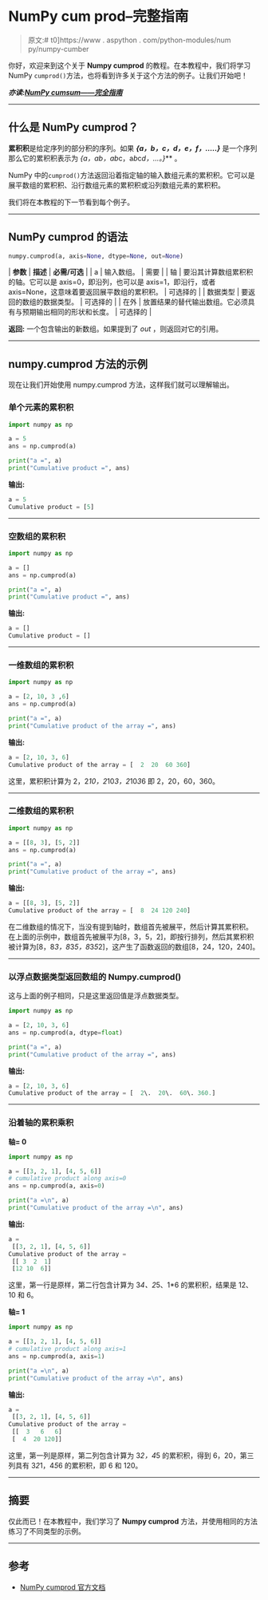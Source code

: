 # NumPy cum prod–完整指南

> 原文:# t0]https://www . aspython . com/python-modules/num py/numpy-cumber

你好，欢迎来到这个关于 **Numpy cumprod** 的教程。在本教程中，我们将学习 NumPy `cumprod()`方法，也将看到许多关于这个方法的例子。让我们开始吧！

***亦读:[NumPy cumsum——完全指南](https://www.askpython.com/python-modules/numpy/numpy-cumsum)***

* * *

## 什么是 NumPy cumprod？

**累积积**是给定序列的部分积的序列。如果 ***{a，b，c，d，e，f，…..}*** 是一个序列那么它的累积积表示为 ***{a，a*b，a*b*c，a*b*c*d，…。}*** 。

NumPy 中的`cumprod()`方法返回沿着指定轴的输入数组元素的累积积。它可以是展平数组的累积积、沿行数组元素的累积积或沿列数组元素的累积积。

我们将在本教程的下一节看到每个例子。

* * *

## NumPy cumprod 的语法

```py
numpy.cumprod(a, axis=None, dtype=None, out=None)

```

| **参数** | **描述** | **必需/可选** |
| a | 输入数组。 | 需要 |
| 轴 | 要沿其计算数组累积积的轴。它可以是 axis=0，即沿列，也可以是 axis=1，即沿行，或者 axis=None，这意味着要返回展平数组的累积积。 | 可选择的 |
| 数据类型 | 要返回的数组的数据类型。 | 可选择的 |
| 在外 | 放置结果的替代输出数组。它必须具有与预期输出相同的形状和长度。 | 可选择的 |

**返回:**
一个包含输出的新数组。如果提到了 *out* ，则返回对它的引用。

* * *

## numpy.cumprod 方法的示例

现在让我们开始使用 numpy.cumprod 方法，这样我们就可以理解输出。

### 单个元素的累积积

```py
import numpy as np

a = 5
ans = np.cumprod(a)

print("a =", a)
print("Cumulative product =", ans)

```

**输出:**

```py
a = 5
Cumulative product = [5]

```

* * *

### 空数组的累积积

```py
import numpy as np

a = []
ans = np.cumprod(a)

print("a =", a)
print("Cumulative product =", ans)

```

**输出:**

```py
a = []
Cumulative product = []

```

* * *

### 一维数组的累积积

```py
import numpy as np

a = [2, 10, 3 ,6]
ans = np.cumprod(a)

print("a =", a)
print("Cumulative product of the array =", ans)

```

**输出:**

```py
a = [2, 10, 3, 6]
Cumulative product of the array = [  2  20  60 360]

```

这里，累积积计算为 2，2*10，2*10*3，2*10*3*6 即 2，20，60，360。

* * *

### 二维数组的累积积

```py
import numpy as np

a = [[8, 3], [5, 2]]
ans = np.cumprod(a)

print("a =", a)
print("Cumulative product of the array =", ans)

```

**输出:**

```py
a = [[8, 3], [5, 2]]
Cumulative product of the array = [  8  24 120 240]

```

在二维数组的情况下，当没有提到轴时，数组首先被展平，然后计算其累积积。
在上面的示例中，数组首先被展平为[8，3，5，2]，即按行排列，然后其累积积被计算为[8，8*3，8*3*5，8*3*5*2]，这产生了函数返回的数组[8，24，120，240]。

* * *

### 以浮点数据类型返回数组的 Numpy.cumprod()

这与上面的例子相同，只是这里返回值是浮点数据类型。

```py
import numpy as np

a = [2, 10, 3, 6]
ans = np.cumprod(a, dtype=float)

print("a =", a)
print("Cumulative product of the array =", ans)

```

**输出:**

```py
a = [2, 10, 3, 6]
Cumulative product of the array = [  2\.  20\.  60\. 360.]

```

* * *

### 沿着轴的累积乘积

**轴= 0**

```py
import numpy as np

a = [[3, 2, 1], [4, 5, 6]]
# cumulative product along axis=0
ans = np.cumprod(a, axis=0)

print("a =\n", a)
print("Cumulative product of the array =\n", ans)

```

**输出:**

```py
a =
 [[3, 2, 1], [4, 5, 6]]
Cumulative product of the array =
 [[ 3  2  1]
 [12 10  6]]

```

这里，第一行是原样，第二行包含计算为 3*4、2*5、1*6 的累积积，结果是 12、10 和 6。

**轴= 1**

```py
import numpy as np

a = [[3, 2, 1], [4, 5, 6]]
# cumulative product along axis=1
ans = np.cumprod(a, axis=1)

print("a =\n", a)
print("Cumulative product of the array =\n", ans)

```

**输出:**

```py
a =
 [[3, 2, 1], [4, 5, 6]]
Cumulative product of the array =
 [[  3   6   6]
 [  4  20 120]]

```

这里，第一列是原样，第二列包含计算为 3*2，4*5 的累积积，得到 6，20，第三列具有 3*2*1，4*5*6 的累积积，即 6 和 120。

* * *

## 摘要

仅此而已！在本教程中，我们学习了 **Numpy cumprod** 方法，并使用相同的方法练习了不同类型的示例。

* * *

## 参考

*   [NumPy cumprod 官方文档](https://numpy.org/doc/stable/reference/generated/numpy.cumprod.html)